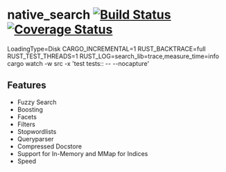 # native_search [![Build Status](https://travis-ci.org/PSeitz/native_search.svg?branch=master)](https://travis-ci.org/PSeitz/native_search) [![Coverage Status](https://coveralls.io/repos/github/PSeitz/native_search/badge.svg?branch=master)](https://coveralls.io/github/PSeitz/native_search?branch=master)

LoadingType=Disk CARGO_INCREMENTAL=1 RUST_BACKTRACE=full RUST_TEST_THREADS=1 RUST_LOG=search_lib=trace,measure_time=info cargo watch -w src -x 'test tests::  -- --nocapture'


## Features

- Fuzzy Search
- Boosting
- Facets
- Filters
- Stopwordlists
- Queryparser
- Compressed Docstore
- Support for In-Memory and MMap for Indices
- Speed
